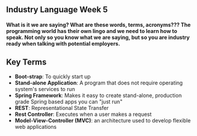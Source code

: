 ## Industry Language Week 5

#### What is it we are saying? What are these words, terms, acronyms??? The programming world has their own lingo and we need to learn how to speak. Not only so you know what we are saying, but so you are industry ready when talking with potential employers.

## Key Terms
- **Boot-strap**: To quickly start up
- **Stand-alone Application**: A program that does not require operating system's services to run
- **Spring Framework**: Makes it easy to create stand-alone, production grade Spring based apps you can "just run"
- **REST**: Representational State Transfer
- **Rest Controller**: Executes when a user makes a request
- **Model-View-Controller (MVC)**: an architecture used to develop flexible web applications


